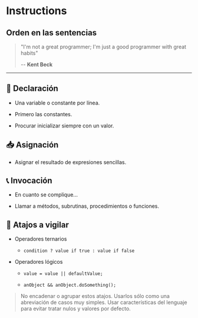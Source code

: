 # Instructions

## Orden en las sentencias

> "I'm not a great programmer; I'm just a good programmer with great habits"
>
> -- **Kent Beck**

---

## 👶 Declaración

- Una variable o constante por línea.

- Primero las constantes.

- Procurar inicializar siempre con un valor.

## 📥 Asignación

- Asignar el resultado de expresiones sencillas.

## 📞 Invocación

- En cuanto se complique...

- Llamar a métodos, subrutinas, procedimientos o funciones.

## 👮 Atajos a vigilar

- Operadores ternarios

    - `condition ? value if true : value if false`

- Operadores lógicos

    - `value = value || defaultValue;`

    - `anObject && anObject.doSomething();`

> No encadenar o agrupar estos atajos.
> Usarlos sólo como una abreviación de casos muy simples.
> Usar características del lenguaje para evitar tratar nulos y valores por defecto.